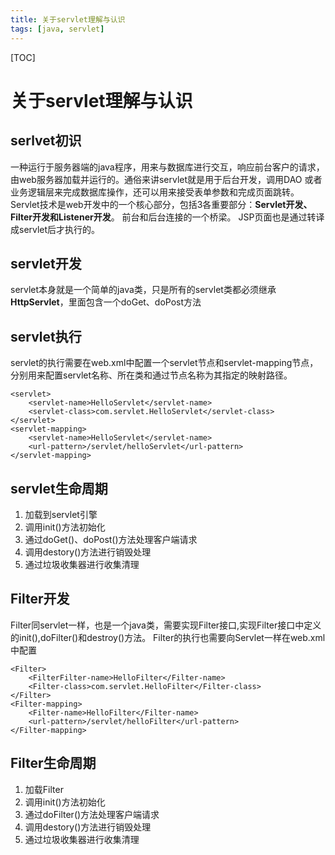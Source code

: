 ```yaml
---
title: 关于servlet理解与认识
tags: [java, servlet]
---
```

[TOC]
# 关于servlet理解与认识
## serlvet初识
一种运行于服务器端的java程序，用来与数据库进行交互，响应前台客户的请求，由web服务器加载并运行的。通俗来讲servlet就是用于后台开发，调用DAO
或者业务逻辑层来完成数据库操作，还可以用来接受表单参数和完成页面跳转。
Servlet技术是web开发中的一个核心部分，包括3各重要部分：**Servlet开发、Filter开发和Listener开发**。
前台和后台连接的一个桥梁。
JSP页面也是通过转译成servlet后才执行的。
## servlet开发
servlet本身就是一个简单的java类，只是所有的servlet类都必须继承**HttpServlet**，里面包含一个doGet、doPost方法
## servlet执行
servlet的执行需要在web.xml中配置一个servlet节点和servlet-mapping节点，分别用来配置servlet名称、所在类和通过节点名称为其指定的映射路径。

    <servlet>
        <servlet-name>HelloServlet</servlet-name>
        <servlet-class>com.servlet.HelloServlet</servlet-class>
    </servlet>
    <servlet-mapping>
        <servlet-name>HelloServlet</servlet-name>
        <url-pattern>/servlet/helloServlet</url-pattern>
    </servlet-mapping>
  
## servlet生命周期
1. 加载到servlet引擎
2. 调用init()方法初始化
3. 通过doGet()、doPost()方法处理客户端请求
4. 调用destory()方法进行销毁处理
5. 通过垃圾收集器进行收集清理
## Filter开发
Filter同servlet一样，也是一个java类，需要实现Filter接口,实现Filter接口中定义的init(),doFilter()和destroy()方法。
Filter的执行也需要向Servlet一样在web.xml中配置


    <Filter>
        <FilterFilter-name>HelloFilter</Filter-name>
        <Filter-class>com.servlet.HelloFilter</Filter-class>
    </Filter>
    <Filter-mapping>
        <Filter-name>HelloFilter</Filter-name>
        <url-pattern>/servlet/helloFilter</url-pattern>
    </Filter-mapping>
  
## Filter生命周期
1. 加载Filter
2. 调用init()方法初始化
3. 通过doFilter()方法处理客户端请求
4. 调用destory()方法进行销毁处理
5. 通过垃圾收集器进行收集清理  
